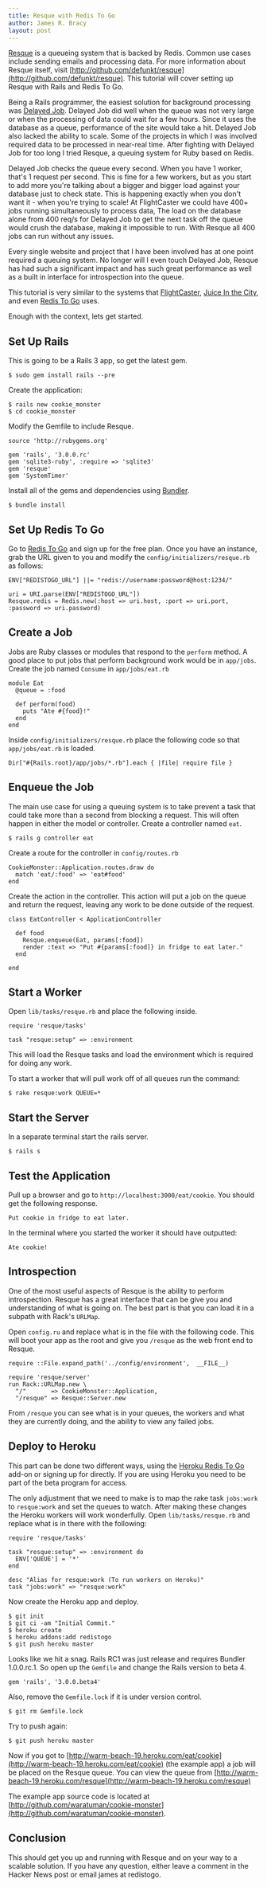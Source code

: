 ```yaml
---
title: Resque with Redis To Go
author: James R. Bracy
layout: post
---
```


[Resque](http://github.com/defunkt/resque) is a queueing system that is backed
by Redis. Common use cases include sending emails and processing data. For more
information about Resque itself, visit [http://github.com/defunkt/resque](http://github.com/defunkt/resque).
This tutorial will cover setting up Resque with Rails and Redis To Go.

Being a Rails programmer, the easiest solution for background processing was
[Delayed Job](http://github.com/tobi/delayed_job). Delayed Job did well when
the queue was not very large or when the processing of data could wait for a
few hours. Since it uses the database as a queue, performance of the site
would take a hit. Delayed Job also lacked the ability to scale. Some of the
projects in which I was involved required data to be processed in near-real
time. After fighting with Delayed Job for too long I tried Resque, a queuing
system for Ruby based on Redis.

Delayed Job checks the queue every second. When you have 1 worker, that's 1
request per second. This is fine for a few workers, but as you start to add
more you're talking about a bigger and bigger load against your database
just to check state. This is happening exactly when you don't want it - when
you're trying to scale!  At FlightCaster we could have 400+ jobs running
simultaneously to process data, The load on the database alone from 400 req/s
for Delayed Job to get the next task off the queue would crush the database,
making it impossible to run. With Resque all 400 jobs can run without any
issues.

Every single website and project that I have been involved has at one point
required a queuing system.  No longer will I even touch Delayed Job, Resque
has had such a significant impact and has such great performance as well as
a built in interface for introspection into the queue.

This tutorial is very similar to the systems that [FlightCaster](http://flightcaster.com/),
[Juice In the City](http://www.juiceinthecity.com/), and even [Redis To Go](http://redistogo.com/)
uses.

Enough with the context, lets get started.

## Set Up Rails

This is going to be a Rails 3 app, so get the latest gem.

    $ sudo gem install rails --pre
   
Create the application:

    $ rails new cookie_monster
    $ cd cookie_monster
    
Modify the Gemfile to include Resque.

    source 'http://rubygems.org'

    gem 'rails', '3.0.0.rc'
    gem 'sqlite3-ruby', :require => 'sqlite3'
    gem 'resque'
    gem 'SystemTimer'
    
Install all of the gems and dependencies using [Bundler](http://gembundler.com/).

    $ bundle install

## Set Up Redis To Go

Go to [Redis To Go](http://redistogo.com/) and sign up for the free plan. Once
you have an instance, grab the URL given to you and modify the
`config/initializers/resque.rb` as follows:

    ENV["REDISTOGO_URL"] ||= "redis://username:password@host:1234/"
    
    uri = URI.parse(ENV["REDISTOGO_URL"])
    Resque.redis = Redis.new(:host => uri.host, :port => uri.port, :password => uri.password)

## Create a Job

Jobs are Ruby classes or modules that respond to the `perform` method. A good
place to put jobs that perform background work would be in `app/jobs`. Create
the job named `Consume` in `app/jobs/eat.rb`

    module Eat
      @queue = :food
      
      def perform(food)
        puts "Ate #{food}!"
      end
    end

Inside `config/initializers/resque.rb` place the following code so that
`app/jobs/eat.rb` is loaded.

    Dir["#{Rails.root}/app/jobs/*.rb"].each { |file| require file }
    
## Enqueue the Job

The main use case for using a queuing system is to take prevent a task that
could take more than a second from blocking a request. This will often happen
in either the model or controller. Create a controller named `eat`.

    $ rails g controller eat
    
Create a route for the controller in `config/routes.rb`  

    CookieMonster::Application.routes.draw do
      match 'eat/:food' => 'eat#food'
    end

Create the action in the controller. This action will put a job on the queue
and return the request, leaving any work to be done outside of the request.

    class EatController < ApplicationController

      def food
        Resque.enqueue(Eat, params[:food])
        render :text => "Put #{params[:food]} in fridge to eat later."
      end

    end

## Start a Worker

Open `lib/tasks/resque.rb` and place the following inside.
    
    require 'resque/tasks'
    
    task "resque:setup" => :environment

This will load the Resque tasks and load the environment which is required for
doing any work.
    
To start a worker that will pull work off of all queues run the command:

    $ rake resque:work QUEUE=*

## Start the Server

In a separate terminal start the rails server.

    $ rails s
    
## Test the Application  

Pull up a browser and go to `http://localhost:3000/eat/cookie`. You should get
the following response.

    Put cookie in fridge to eat later.
    
In the terminal where you started the worker it should have outputted:

    Ate cookie!
  
## Introspection  

One of the most useful aspects of Resque is the ability to perform
introspection. Resque has a great interface that can be give you and
understanding of what is going on. The best part is that you can load it in a
subpath with Rack's `URLMap`.

Open `config.ru` and replace what is in the file with the following code. This
will boot your app as the root and give you `/resque` as the web front end to
Resque.

    require ::File.expand_path('../config/environment',  __FILE__)

    require 'resque/server'
    run Rack::URLMap.new \
      "/"       => CookieMonster::Application,
      "/resque" => Resque::Server.new

From `/resque` you can see what is in your queues, the workers and what they
are currently doing, and the ability to view any failed jobs.
  
## Deploy to Heroku

This part can be done two different ways, using the [Heroku Redis To Go](http://addons.heroku.com/redistogo)
add-on or signing up for  directly. If you are using Heroku you need to be
part of the beta program for access.

The only adjustment that we need to make is to map the rake task `jobs:work`
to `resque:work` and set the queues to watch. After making these changes the
Heroku workers will work wonderfully. Open `lib/tasks/resque.rb` and replace
what is in there with the following:

    require 'resque/tasks'

    task "resque:setup" => :environment do
      ENV['QUEUE'] = '*'
    end

    desc "Alias for resque:work (To run workers on Heroku)"
    task "jobs:work" => "resque:work"

Now create the Heroku app and deploy.
    
    $ git init
    $ git ci -am "Initial Commit."
    $ heroku create
    $ heroku addons:add redistogo
    $ git push heroku master

Looks like we hit a snag. Rails RC1 was just release and requires Bundler 1.0.0.rc.1.
So open up the `Gemfile` and change the Rails version to beta 4. 

    gem 'rails', '3.0.0.beta4'
    
Also, remove the `Gemfile.lock` if it is under version control.

    $ git rm Gemfile.lock
    
Try to push again:

    $ git push heroku master
    
Now if you got to [http://warm-beach-19.heroku.com/eat/cookie](http://warm-beach-19.heroku.com/eat/cookie) (the example app)
a job will be placed on the Resque queue. You can view the queue from
[http://warm-beach-19.heroku.com/resque](http://warm-beach-19.heroku.com/resque)

The example app source code is located at [http://github.com/waratuman/cookie-monster](http://github.com/waratuman/cookie-monster).

## Conclusion

This should get you up and running with Resque and on your way to a scalable
solution. If you have any question, either leave a comment in the Hacker News
post or email james at redistogo.